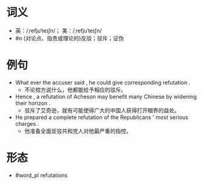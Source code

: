 # 词义
- 英：/ˌrefjuˈteɪʃn/； 美：/ˌrefjuˈteɪʃn/
- #n (对论点、指责或理论的)反驳；驳斥；证伪
# 例句
- What ever the accuser said , he could give corresponding refutation .
	- 不论控方说什么，他都能给予相应的驳斥。
- Hence , a refutation of Acheson may benefit many Chinese by widening their horizon .
	- 驳斥了艾奇逊，就有可能使得广大的中国人获得打开眼界的益处。
- He prepared a complete refutation of the Republicans ' most serious charges .
	- 他准备全面反驳共和党人对他最严重的指控。
# 形态
- #word_pl refutations
